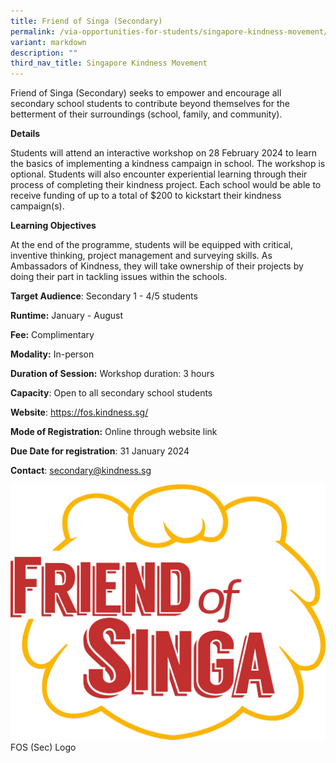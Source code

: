 ```yaml
---
title: Friend of Singa (Secondary)
permalink: /via-opportunities-for-students/singapore-kindness-movement/fos-sec/
variant: markdown
description: ""
third_nav_title: Singapore Kindness Movement
---
```

Friend of Singa (Secondary) seeks to empower and encourage all secondary school students to contribute beyond themselves for the betterment of their surroundings (school, family, and community).

**Details**

Students will attend an interactive workshop on 28 February 2024 to learn the basics of implementing a kindness campaign in school. The workshop is optional. Students will also encounter experiential learning through their process of completing their kindness project. Each school would be able to receive funding of up to a total of $200 to kickstart their kindness campaign(s).

**Learning Objectives**

At the end of the programme, students will be equipped with critical, inventive thinking, project management and surveying skills. As Ambassadors of Kindness, they will take ownership of their projects by doing their part in tackling issues within the schools.

**Target Audience**: Secondary 1 - 4/5 students

**Runtime:** January - August

**Fee:** Complimentary

**Modality:** In-person

**Duration of Session:** Workshop duration: 3 hours

**Capacity**: Open to all secondary school students

**Website**: https://fos.kindness.sg/

**Mode of Registration:** Online through website link

**Due Date for registration**: 31 January 2024

**Contact**: secondary@kindness.sg

![](/images/SKM_Friend_of_Singa__Secondary__Photo2.png)FOS (Sec) Logo